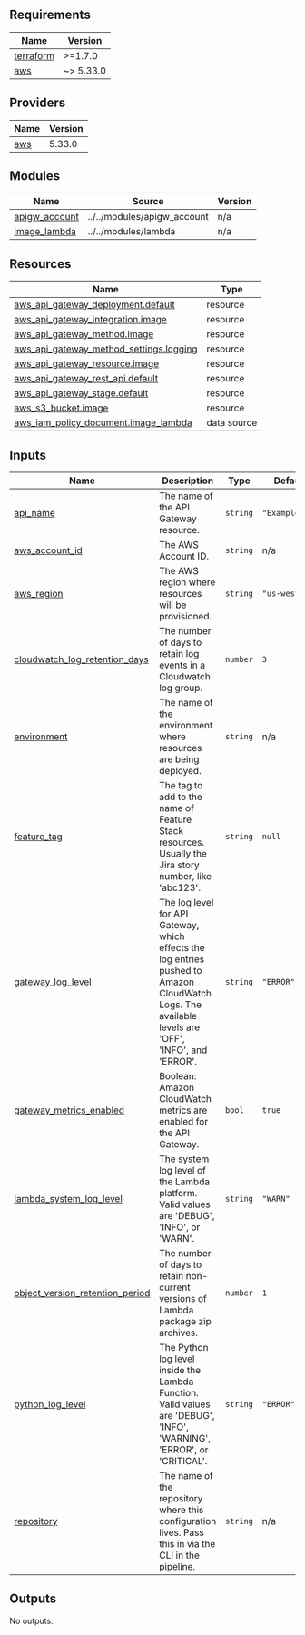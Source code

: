 <!-- BEGIN_TF_DOCS -->
## Requirements

| Name | Version |
|------|---------|
| <a name="requirement_terraform"></a> [terraform](#requirement\_terraform) | >=1.7.0 |
| <a name="requirement_aws"></a> [aws](#requirement\_aws) | ~> 5.33.0 |

## Providers

| Name | Version |
|------|---------|
| <a name="provider_aws"></a> [aws](#provider\_aws) | 5.33.0 |

## Modules

| Name | Source | Version |
|------|--------|---------|
| <a name="module_apigw_account"></a> [apigw\_account](#module\_apigw\_account) | ../../modules/apigw_account | n/a |
| <a name="module_image_lambda"></a> [image\_lambda](#module\_image\_lambda) | ../../modules/lambda | n/a |

## Resources

| Name | Type |
|------|------|
| [aws_api_gateway_deployment.default](https://registry.terraform.io/providers/hashicorp/aws/latest/docs/resources/api_gateway_deployment) | resource |
| [aws_api_gateway_integration.image](https://registry.terraform.io/providers/hashicorp/aws/latest/docs/resources/api_gateway_integration) | resource |
| [aws_api_gateway_method.image](https://registry.terraform.io/providers/hashicorp/aws/latest/docs/resources/api_gateway_method) | resource |
| [aws_api_gateway_method_settings.logging](https://registry.terraform.io/providers/hashicorp/aws/latest/docs/resources/api_gateway_method_settings) | resource |
| [aws_api_gateway_resource.image](https://registry.terraform.io/providers/hashicorp/aws/latest/docs/resources/api_gateway_resource) | resource |
| [aws_api_gateway_rest_api.default](https://registry.terraform.io/providers/hashicorp/aws/latest/docs/resources/api_gateway_rest_api) | resource |
| [aws_api_gateway_stage.default](https://registry.terraform.io/providers/hashicorp/aws/latest/docs/resources/api_gateway_stage) | resource |
| [aws_s3_bucket.image](https://registry.terraform.io/providers/hashicorp/aws/latest/docs/resources/s3_bucket) | resource |
| [aws_iam_policy_document.image_lambda](https://registry.terraform.io/providers/hashicorp/aws/latest/docs/data-sources/iam_policy_document) | data source |

## Inputs

| Name | Description | Type | Default | Required |
|------|-------------|------|---------|:--------:|
| <a name="input_api_name"></a> [api\_name](#input\_api\_name) | The name of the API Gateway resource. | `string` | `"ExampleAPI"` | no |
| <a name="input_aws_account_id"></a> [aws\_account\_id](#input\_aws\_account\_id) | The AWS Account ID. | `string` | n/a | yes |
| <a name="input_aws_region"></a> [aws\_region](#input\_aws\_region) | The AWS region where resources will be provisioned. | `string` | `"us-west-2"` | no |
| <a name="input_cloudwatch_log_retention_days"></a> [cloudwatch\_log\_retention\_days](#input\_cloudwatch\_log\_retention\_days) | The number of days to retain log events in a Cloudwatch log group. | `number` | `3` | no |
| <a name="input_environment"></a> [environment](#input\_environment) | The name of the environment where resources are being deployed. | `string` | n/a | yes |
| <a name="input_feature_tag"></a> [feature\_tag](#input\_feature\_tag) | The tag to add to the name of Feature Stack resources. Usually the Jira story number, like 'abc123'. | `string` | `null` | no |
| <a name="input_gateway_log_level"></a> [gateway\_log\_level](#input\_gateway\_log\_level) | The log level for API Gateway, which effects the log entries pushed to Amazon CloudWatch Logs. The available levels are 'OFF', 'INFO', and 'ERROR'. | `string` | `"ERROR"` | no |
| <a name="input_gateway_metrics_enabled"></a> [gateway\_metrics\_enabled](#input\_gateway\_metrics\_enabled) | Boolean: Amazon CloudWatch metrics are enabled for the API Gateway. | `bool` | `true` | no |
| <a name="input_lambda_system_log_level"></a> [lambda\_system\_log\_level](#input\_lambda\_system\_log\_level) | The system log level of the Lambda platform. Valid values are 'DEBUG', 'INFO', or 'WARN'. | `string` | `"WARN"` | no |
| <a name="input_object_version_retention_period"></a> [object\_version\_retention\_period](#input\_object\_version\_retention\_period) | The number of days to retain non-current versions of Lambda package zip archives. | `number` | `1` | no |
| <a name="input_python_log_level"></a> [python\_log\_level](#input\_python\_log\_level) | The Python log level inside the Lambda Function. Valid values are 'DEBUG', 'INFO', 'WARNING', 'ERROR', or 'CRITICAL'. | `string` | `"ERROR"` | no |
| <a name="input_repository"></a> [repository](#input\_repository) | The name of the repository where this configuration lives. Pass this in via the CLI in the pipeline. | `string` | n/a | yes |

## Outputs

No outputs.
<!-- END_TF_DOCS -->